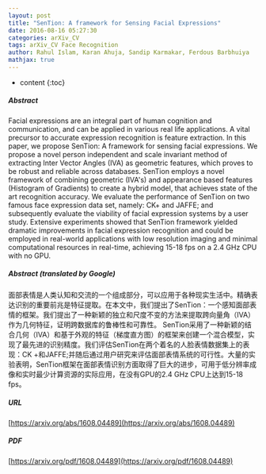 ```yaml
---
layout: post
title: "SenTion: A framework for Sensing Facial Expressions"
date: 2016-08-16 05:27:30
categories: arXiv_CV
tags: arXiv_CV Face Recognition
author: Rahul Islam, Karan Ahuja, Sandip Karmakar, Ferdous Barbhuiya
mathjax: true
---
```


* content
{:toc}

##### Abstract
Facial expressions are an integral part of human cognition and communication, and can be applied in various real life applications. A vital precursor to accurate expression recognition is feature extraction. In this paper, we propose SenTion: A framework for sensing facial expressions. We propose a novel person independent and scale invariant method of extracting Inter Vector Angles (IVA) as geometric features, which proves to be robust and reliable across databases. SenTion employs a novel framework of combining geometric (IVA's) and appearance based features (Histogram of Gradients) to create a hybrid model, that achieves state of the art recognition accuracy. We evaluate the performance of SenTion on two famous face expression data set, namely: CK+ and JAFFE; and subsequently evaluate the viability of facial expression systems by a user study. Extensive experiments showed that SenTion framework yielded dramatic improvements in facial expression recognition and could be employed in real-world applications with low resolution imaging and minimal computational resources in real-time, achieving 15-18 fps on a 2.4 GHz CPU with no GPU.

##### Abstract (translated by Google)
面部表情是人类认知和交流的一个组成部分，可以应用于各种现实生活中。精确表达识别的重要前兆是特征提取。在本文中，我们提出了SenTion：一个感知面部表情的框架。我们提出了一种新颖的独立和尺度不变的方法来提取跨向量角（IVA）作为几何特征，证明跨数据库的鲁棒性和可靠性。 SenTion采用了一种新颖的结合几何（IVA）和基于外观的特征（梯度直方图）的框架来创建一个混合模型，实现了最先进的识别精度。我们评估SenTion在两个着名的人脸表情数据集上的表现：CK +和JAFFE;并随后通过用户研究来评估面部表情系统的可行性。大量的实验表明，SenTion框架在面部表情识别方面取得了巨大的进步，可用于低分辨率成像和实时最少计算资源的实际应用，在没有GPU的2.4 GHz CPU上达到15-18 fps。

##### URL
[https://arxiv.org/abs/1608.04489](https://arxiv.org/abs/1608.04489)

##### PDF
[https://arxiv.org/pdf/1608.04489](https://arxiv.org/pdf/1608.04489)

